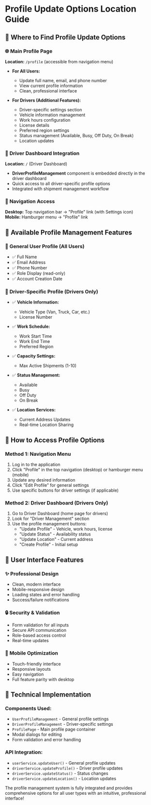 # Profile Update Options Location Guide

## 📍 Where to Find Profile Update Options

### 🌐 **Main Profile Page** 
**Location:** `/profile` (accessible from navigation menu)

- **For All Users:**
  - Update full name, email, and phone number
  - View current profile information
  - Clean, professional interface

- **For Drivers (Additional Features):**
  - Driver-specific settings section
  - Vehicle information management
  - Work hours configuration
  - License details
  - Preferred region settings
  - Status management (Available, Busy, Off Duty, On Break)
  - Location updates

### 🚗 **Driver Dashboard Integration**
**Location:** `/` (Driver Dashboard)

- **DriverProfileManagement** component is embedded directly in the driver dashboard
- Quick access to all driver-specific profile options
- Integrated with shipment management workflow

### 🔧 **Navigation Access**
**Desktop:** Top navigation bar → "Profile" link (with Settings icon)  
**Mobile:** Hamburger menu → "Profile" link

## 🎯 **Available Profile Management Features**

### 👤 **General User Profile (All Users)**
- ✅ Full Name
- ✅ Email Address  
- ✅ Phone Number
- ✅ Role Display (read-only)
- ✅ Account Creation Date

### 🚚 **Driver-Specific Profile (Drivers Only)**
- ✅ **Vehicle Information:**
  - Vehicle Type (Van, Truck, Car, etc.)
  - License Number
  
- ✅ **Work Schedule:**
  - Work Start Time
  - Work End Time
  - Preferred Region
  
- ✅ **Capacity Settings:**
  - Max Active Shipments (1-10)
  
- ✅ **Status Management:**
  - Available
  - Busy
  - Off Duty
  - On Break
  
- ✅ **Location Services:**
  - Current Address Updates
  - Real-time Location Sharing

## 🔄 **How to Access Profile Options**

### Method 1: Navigation Menu
1. Log in to the application
2. Click "Profile" in the top navigation (desktop) or hamburger menu (mobile)
3. Update any desired information
4. Click "Edit Profile" for general settings
5. Use specific buttons for driver settings (if applicable)

### Method 2: Driver Dashboard (Drivers Only)
1. Go to Driver Dashboard (home page for drivers)
2. Look for "Driver Management" section
3. Use the profile management buttons:
   - "Update Profile" - Vehicle, work hours, license
   - "Update Status" - Availability status
   - "Update Location" - Current address
   - "Create Profile" - Initial setup

## 🎨 **User Interface Features**

### ✨ **Professional Design**
- Clean, modern interface
- Mobile-responsive design
- Loading states and error handling
- Success/failure notifications

### 🔒 **Security & Validation**
- Form validation for all inputs
- Secure API communication
- Role-based access control
- Real-time updates

### 📱 **Mobile Optimization**
- Touch-friendly interface
- Responsive layouts
- Easy navigation
- Full feature parity with desktop

## 🔧 **Technical Implementation**

### Components Used:
- `UserProfileManagement` - General profile settings
- `DriverProfileManagement` - Driver-specific settings  
- `ProfilePage` - Main profile page container
- Modal dialogs for editing
- Form validation and error handling

### API Integration:
- `userService.updateUser()` - General profile updates
- `driverService.updateProfile()` - Driver profile updates
- `driverService.updateStatus()` - Status changes
- `driverService.updateLocation()` - Location updates

The profile management system is fully integrated and provides comprehensive options for all user types with an intuitive, professional interface!
